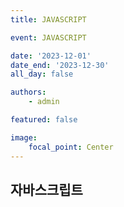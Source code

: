 ```yaml
---
title: JAVASCRIPT

event: JAVASCRIPT

date: '2023-12-01'
date_end: '2023-12-30'
all_day: false

authors:
    - admin

featured: false

image:
    focal_point: Center
---
```


## 자바스크립트


